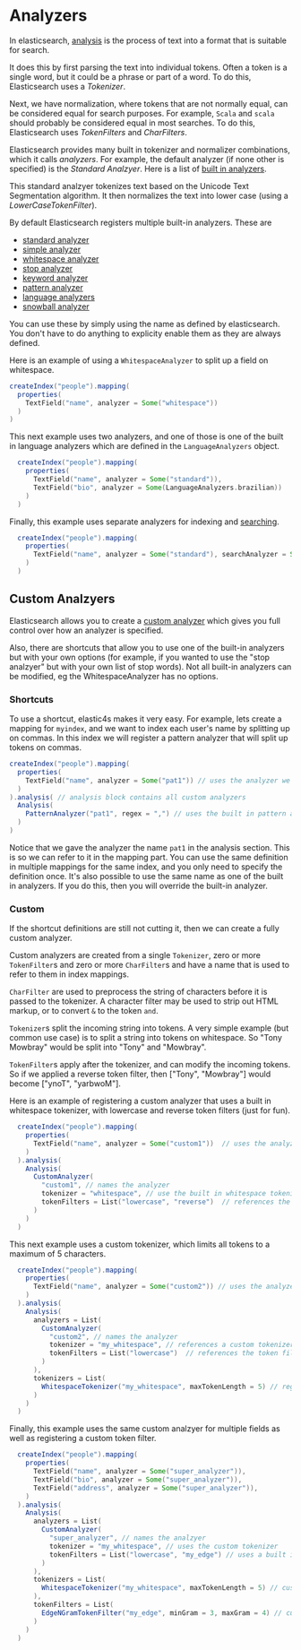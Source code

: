 # Analyzers

In elasticsearch, [analysis](https://www.elastic.co/guide/en/elasticsearch/reference/current/analysis.html) is the process of text into a format that is suitable for search.

It does this by first parsing the text into individual tokens. Often a token is a single word, but it could be a phrase or part of a word.
To do this, Elasticsearch uses a _Tokenizer_.

Next, we have normalization, where tokens that are not normally equal, can be considered equal for search purposes.
For example, `Scala` and `scala` should probably be considered equal in most searches. To do this, Elasticsearch uses
_TokenFilters_ and _CharFilters_.

Elasticsearch provides many built in tokenizer and normalizer combinations, which it calls _analyzers_. For example, the default
analyzer (if none other is specified) is the _Standard Analzyer_. Here is a list of [built in analyzers](https://www.elastic.co/guide/en/elasticsearch/reference/current/analysis-analyzers.html).

This standard analzyer tokenizes text based on the Unicode Text Segmentation algorithm.
It then normalizes the text into lower case (using a _LowerCaseTokenFilter_).



By default Elasticsearch registers multiple built-in analyzers. These are

* [standard analyzer](http://www.elasticsearch.org/guide/en/elasticsearch/reference/current/analysis-standard-analyzer.html)
* [simple analyzer](http://www.elasticsearch.org/guide/en/elasticsearch/reference/current/analysis-simple-analyzer.html)
* [whitespace analyzer](http://www.elasticsearch.org/guide/en/elasticsearch/reference/current/analysis-whitespace-analyzer.html)
* [stop analyzer](http://www.elasticsearch.org/guide/en/elasticsearch/reference/current/analysis-stop-analyzer.html)
* [keyword analyzer](http://www.elasticsearch.org/guide/en/elasticsearch/reference/current/analysis-keyword-analyzer.html)
* [pattern analyzer](http://www.elasticsearch.org/guide/en/elasticsearch/reference/current/analysis-pattern-analyzer.html)
* [language analyzers](http://www.elasticsearch.org/guide/en/elasticsearch/reference/current/analysis-lang-analyzer.html)
* [snowball analyzer](http://www.elasticsearch.org/guide/en/elasticsearch/reference/current/analysis-snowball-analyzer.html)

You can use these by simply using the name as defined by elasticsearch. You don't have to do anything to explicity enable them as they are always defined.



Here is an example of using a `WhitespaceAnalyzer` to split up a field on whitespace.

```scala
createIndex("people").mapping(
  properties(
    TextField("name", analyzer = Some("whitespace"))
  )
)
```

This next example uses two analyzers, and one of those is one of the built in language analyzers which are defined in the `LanguageAnalyzers` object.

```scala
  createIndex("people").mapping(
    properties(
      TextField("name", analyzer = Some("standard")),
      TextField("bio", analyzer = Some(LanguageAnalyzers.brazilian))
    )
  )
```

Finally, this example uses separate analyzers for indexing and [searching](https://www.elastic.co/guide/en/elasticsearch/reference/current/search-analyzer.html).

```scala
  createIndex("people").mapping(
    properties(
      TextField("name", analyzer = Some("standard"), searchAnalyzer = Some("snowball"))
    )
  )
```


## Custom Analzyers

Elasticsearch allows you to create a [custom analyzer](http://www.elasticsearch.org/guide/en/elasticsearch/reference/current/analysis-custom-analyzer.html) which gives you full control over how an analyzer is specified.

Also, there are shortcuts that allow you to use one of the built-in analyzers but with your own options
(for example, if you wanted to use the "stop analzyer" but with your own list of stop words).
Not all built-in analyzers can be modified, eg the WhitespaceAnalyzer has no options.

### Shortcuts

To use a shortcut, elastic4s makes it very easy.
For example, lets create a mapping for `myindex`, and we want to index each user's name by splitting up on commas.
In this index we will register a pattern analyzer that will split up tokens on commas.

```scala
createIndex("people").mapping(
  properties(
    TextField("name", analyzer = Some("pat1")) // uses the analyzer we define in the next section
  )
).analysis( // analysis block contains all custom analyzers
  Analysis(
    PatternAnalyzer("pat1", regex = ",") // uses the built in pattern analyzer with our own name
  )
)
```

Notice that we gave the analyzer the name `pat1` in the analysis section. This is so we can refer to it in the mapping part.
You can use the same definition in multiple mappings for the same index, and you only need to specify the definition once.
It's also possible to use the same name as one of the built in analyzers. If you do this, then you will override the built-in analyzer.

### Custom

If the shortcut definitions are still not cutting it, then we can create a fully custom analyzer.

Custom analyzers are created from a single `Tokenizer`, zero or more `TokenFilter`s and zero or more `CharFilter`s
and have a name that is used to refer to them in index mappings.

`CharFilter` are used to preprocess the string of characters before it is passed to the tokenizer.
A character filter may be used to strip out HTML markup, or to convert ```&``` to the token ```and```.

`Tokenizer`s split the incoming string into tokens.
A very simple example (but common use case) is to split a string into tokens on whitespace.
So "Tony Mowbray" would be split into "Tony" and "Mowbray".

`TokenFilter`s apply after the tokenizer, and can modify the incoming tokens.
So if we applied a reverse token filter, then ["Tony", "Mowbray"] would become ["ynoT", "yarbwoM"].


Here is an example of registering a custom analyzer that uses a built in whitespace tokenizer, with lowercase and reverse token filters (just for fun).

```scala
  createIndex("people").mapping(
    properties(
      TextField("name", analyzer = Some("custom1"))  // uses the analyzer we define in the next section
    )
  ).analysis(
    Analysis(
      CustomAnalyzer(
        "custom1", // names the analyzer
        tokenizer = "whitespace", // use the built in whitespace tokenizer
        tokenFilters = List("lowercase", "reverse")  // references the token filter names
      )
    )
  )
```

This next example uses a custom tokenizer, which limits all tokens to a maximum of 5 characters.

```scala
  createIndex("people").mapping(
    properties(
      TextField("name", analyzer = Some("custom2")) // uses the analyzer we define in the next section
    )
  ).analysis(
    Analysis(
      analyzers = List(
        CustomAnalyzer(
          "custom2", // names the analyzer
          tokenizer = "my_whitespace", // references a custom tokenizer we define in the next section
          tokenFilters = List("lowercase")  // references the token filter names
        )
      ),
      tokenizers = List(
        WhitespaceTokenizer("my_whitespace", maxTokenLength = 5) // registers the custom tokenizer
      )
    )
  )
```

Finally, this example uses the same custom analzyer for multiple fields as well as registering a custom token filter.

```scala
  createIndex("people").mapping(
    properties(
      TextField("name", analyzer = Some("super_analyzer")),
      TextField("bio", analyzer = Some("super_analyzer")),
      TextField("address", analyzer = Some("super_analyzer")),
    )
  ).analysis(
    Analysis(
      analyzers = List(
        CustomAnalyzer(
          "super_analyzer", // names the analzyer
          tokenizer = "my_whitespace", // uses the custom tokenizer
          tokenFilters = List("lowercase", "my_edge") // uses a built in token filter and a custom one
        )
      ),
      tokenizers = List(
        WhitespaceTokenizer("my_whitespace", maxTokenLength = 5) // custom tokenizer
      ),
      tokenFilters = List(
        EdgeNGramTokenFilter("my_edge", minGram = 3, maxGram = 4) // custom token filter
      )
    )
  )
```


